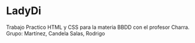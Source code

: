 # LadyDi
Trabajo Practico HTML y CSS para la materia BBDD con el profesor Charra. 
Grupo: Martínez, Candela
       Salas, Rodrigo
